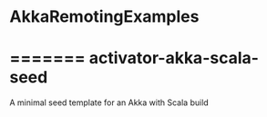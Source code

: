 
# AkkaRemotingExamples
=======
activator-akka-scala-seed
=========================

A minimal seed template for an Akka with Scala build 
